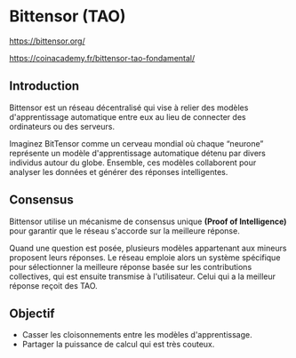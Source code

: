 # Bittensor (TAO)

https://bittensor.org/

https://coinacademy.fr/bittensor-tao-fondamental/


## Introduction 

Bittensor est un réseau décentralisé qui vise à relier des modèles d'apprentissage automatique entre eux au lieu de connecter des ordinateurs ou des serveurs. 

Imaginez BitTensor comme un cerveau mondial où chaque “neurone” représente un modèle d'apprentissage automatique détenu par divers individus autour du globe. 
Ensemble, ces modèles collaborent pour analyser les données et générer des réponses intelligentes.


## Consensus

Bittensor utilise un mécanisme de consensus unique __(Proof of Intelligence)__ pour garantir que le réseau s'accorde sur la meilleure réponse.

Quand une question est posée, plusieurs modèles appartenant aux mineurs proposent leurs réponses. Le réseau emploie alors un système spécifique pour sélectionner la meilleure réponse basée sur les contributions collectives, qui est ensuite transmise à l'utilisateur.
Celui qui a la meilleur réponse reçoit des TAO.

## Objectif

- Casser les cloisonnements entre les modèles d'apprentissage.
- Partager la puissance de calcul qui est très couteux.

